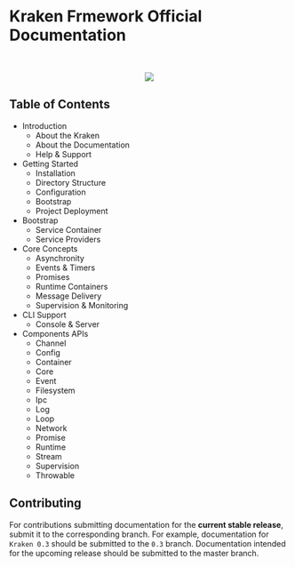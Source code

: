 # Kraken Frmework Official Documentation

<br>
<p align="center">
<img src="https://avatars2.githubusercontent.com/u/15938282?v=3&s=150" />
</p>

## Table of Contents

- Introduction
    - About the Kraken
    - About the Documentation
    - Help & Support
- Getting Started
    - Installation
    - Directory Structure
    - Configuration
    - Bootstrap
    - Project Deployment
- Bootstrap
    - Service Container
    - Service Providers
- Core Concepts
    - Asynchronity
    - Events & Timers
    - Promises
    - Runtime Containers
    - Message Delivery
    - Supervision & Monitoring
- CLI Support
    - Console & Server
- Components APIs
    - Channel
    - Config
    - Container
    - Core
    - Event
    - Filesystem
    - Ipc
    - Log
    - Loop
    - Network
    - Promise
    - Runtime
    - Stream
    - Supervision
    - Throwable

## Contributing

For contributions submitting documentation for the **current stable release**, submit it to the corresponding branch. For example, documentation for `Kraken 0.3` should be submitted to the `0.3` branch. Documentation intended for the upcoming release should be submitted to the master branch.
